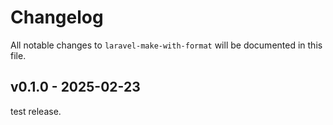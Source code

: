 # Changelog

All notable changes to `laravel-make-with-format` will be documented in this file.

## v0.1.0 - 2025-02-23

test release.

